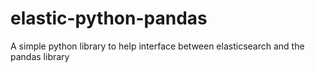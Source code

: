 # elastic-python-pandas
A simple python library to help interface between elasticsearch and the pandas library
